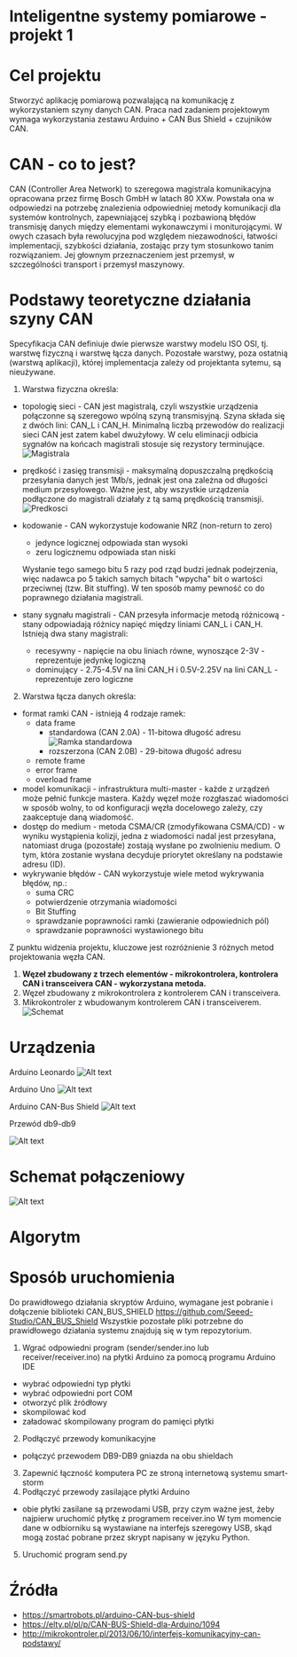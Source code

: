 # Inteligentne systemy pomiarowe - projekt 1

# Cel projektu
Stworzyć aplikację pomiarową pozwalającą na komunikację z wykorzystaniem szyny danych CAN. Praca nad zadaniem projektowym wymaga wykorzystania zestawu Arduino + CAN Bus Shield + czujników CAN.

# CAN - co to jest?
CAN (Controller Area Network) to szeregowa magistrala komunikacyjna opracowana przez firmę Bosch GmbH w latach 80 XXw. Powstała ona w odpowiedzi na potrzebę znalezienia odpowiedniej metody komunikacji dla systemów kontrolnych, zapewniającej szybką i pozbawioną błędów transmisję danych między elementami wykonawczymi i moniturojącymi. W owych czasach była rewolucyjna pod względem niezawodności, łatwości implementacji, szybkości działania, zostając przy tym stosunkowo tanim rozwiązaniem. Jej głownym przeznaczeniem jest przemysł, w szczególności transport i przemysł maszynowy. 

# Podstawy teoretyczne działania szyny CAN
Specyfikacja CAN definiuje dwie pierwsze warstwy modelu ISO OSI, tj. warstwę fizyczną i warstwę łącza danych. Pozostałe warstwy, poza ostatnią (warstwą aplikacji), której implementacja zależy od projektanta sytemu, są nieużywane. 
1. Warstwa fizyczna określa:
  - topologię sieci - CAN jest magistralą, czyli wszystkie urządzenia połączonne są szeregowo wpólną szyną transmisyjną. Szyna składa się z dwóch lini: CAN_L i CAN_H. Minimalną liczbą przewodów do realizacji sieci CAN jest zatem kabel dwużyłowy. W celu eliminacji odbicia sygnałów na końcach magistrali stosuje się rezystory terminujące.
  ![Magistrala](http://mikrokontroler.pl/wp-content/uploads/artykuly/Interfejs_komunikacyjny_CAN_podstawy/rys3.jpg)
  - prędkość i zasięg transmisji - maksymalną dopuszczalną prędkością przesyłania danych jest 1Mb/s, jednak jest ona zależna od długości medium przesyłowego. Ważne jest, aby wszystkie urządzenia podłączone do magistrali działały z tą samą prędkością transmisji.  
  ![Predkosci](http://mikrokontroler.pl/wp-content/uploads/artykuly/Interfejs_komunikacyjny_CAN_podstawy/rys4.png)
  - kodowanie -  CAN wykorzystuje kodowanie NRZ (non-return to zero)
    - jedynce logicznej odpowiada stan wysoki
    - zeru logicznemu odpowiada stan niski
    
    Wysłanie tego samego bitu 5 razy pod rząd budzi jednak podejrzenia, więc nadawca po 5 takich samych bitach "wpycha" bit o wartości przeciwnej (tzw. Bit stuffing). W ten sposób mamy pewność co do poprawnego działania magistrali.
    
  - stany sygnału magistrali - CAN przesyła informacje metodą różnicową - stany odpowiadają różnicy napięć między liniami CAN_L i CAN_H. Istnieją dwa stany magistrali:
    - recesywny - napięcie na obu liniach równe, wynoszące 2-3V - reprezentuje jedynkę logiczną
    - dominujący - 2.75-4.5V na lini CAN_H i 0.5V-2.25V na lini CAN_L - reprezentuje zero logiczne
  

2. Warstwa łącza danych określa:
  - format ramki CAN - istnieją 4 rodzaje ramek:
    - data frame 
      - standardowa (CAN 2.0A) - 11-bitowa długość adresu
      ![Ramka standardowa](http://imgie.pl/images/2018/01/22/ramka9f39f.png)
      - rozszerzona (CAN 2.0B) - 29-bitowa długość adresu
    - remote frame
    - error frame
    - overload frame  
  - model komunikacji - infrastruktura multi-master - każde z urządzeń może pełnić funkcje mastera. Każdy węzeł może rozgłaszać wiadomości w sposób wolny, to od konfiguracji węzła docelowego zależy, czy zaakceptuje daną wiadomość.
  - dostęp do medium - metoda CSMA/CR (zmodyfikowana CSMA/CD) - w wyniku wystąpienia kolizji, jedna z wiadomości nadal jest przesyłana, natomiast druga (pozostałe) zostają wysłane po zwolnieniu medium. O tym, która zostanie wysłana decyduje priorytet określany na podstawie adresu (ID). 
  - wykrywanie błędów - CAN wykorzystuje wiele metod wykrywania błędów, np.:
    - suma CRC
    - potwierdzenie otrzymania wiadomości
    - Bit Stuffing
    - sprawdzanie poprawności ramki (zawieranie odpowiednich pól)
    - sprawdzanie poprawności wystawionego bitu
    
Z punktu widzenia projektu, kluczowe jest rozróżnienie 3 różnych metod projektowania węzła CAN.
1. **Węzeł zbudowany z trzech elementów - mikrokontrolera, kontrolera CAN i transceivera CAN - wykorzystana metoda.**
2. Węzeł zbudowany z mikrokontrolera z kontrolerem CAN i transceivera.
3. Mikrokontroler z wbudowanym kontrolerem CAN i transceiverem.
![Schemat](https://image.ibb.co/bskxTb/canbus.png)


# Urządzenia
Arduino Leonardo
![Alt text](images/leonardo-1-800x800.jpg "Arduino Leonardo")

Arduino Uno
![Alt text](images/uno.jpg "Arduino Uno")

Arduino CAN-Bus Shield
![Alt text](images/shield-can-2-800x800.jpg "Arduino CAN-Bus Shield")

Przewód db9-db9

![Alt text](images/db9.jpg "Przewód db9-db9")

# Schemat połączeniowy
![Alt text](images/schemat.png "Schemat połączeniowy")

# Algorytm

# Sposób uruchomienia
Do prawidłowego działania skryptów Arduino, wymagane jest pobranie i dołączenie biblioteki CAN_BUS_SHIELD https://github.com/Seeed-Studio/CAN_BUS_Shield
Wszystkie pozostałe pliki potrzebne do prawidłowego działania systemu znajdują się w tym repozytorium.
1. Wgrać odpowiedni program (sender/sender.ino lub receiver/receiver.ino) na płytki Arduino za pomocą programu Arduino IDE
- wybrać odpowiedni typ płytki
- wybrać odpowiedni port COM
- otworzyć plik źródłowy
- skompilować kod
- załadować skompilowany program do pamięci płytki
2. Podłączyć przewody komunikacyjne
- połączyć przewodem DB9-DB9 gniazda na obu shieldach
3. Zapewnić łączność komputera PC ze stroną internetową systemu smart-storm
4. Podłączyć przewody zasilające płytki Arduino
- obie płytki zasilane są przewodami USB, przy czym ważne jest, żeby najpierw uruchomić płytkę z programem receiver.ino
W tym momencie dane w odbiorniku są wystawiane na interfejs szeregowy USB, skąd mogą zostać pobrane przez skrypt napisany w języku Python.
5. Uruchomić program send.py

# Źródła
- https://smartrobots.pl/arduino-CAN-bus-shield
- https://elty.pl/pl/p/CAN-BUS-Shield-dla-Arduino/1094
- http://mikrokontroler.pl/2013/06/10/interfejs-komunikacyjny-can-podstawy/
